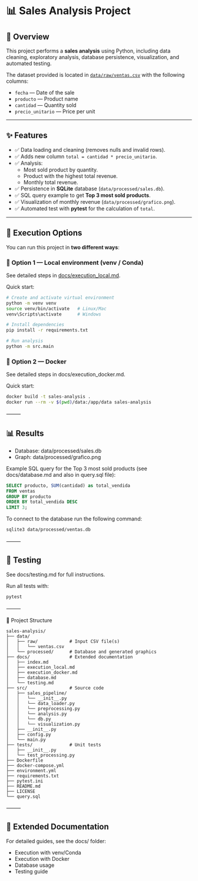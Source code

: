 # 📊 Sales Analysis Project

## 📌 Overview
This project performs a **sales analysis** using Python, including data cleaning, exploratory analysis, database persistence, visualization, and automated testing.  

The dataset provided is located in [`data/raw/ventas.csv`](data/raw/ventas.csv) with the following columns:  

- `fecha` — Date of the sale  
- `producto` — Product name  
- `cantidad` — Quantity sold  
- `precio_unitario` — Price per unit  

---

## ✨ Features
- ✅ Data loading and cleaning (removes nulls and invalid rows).  
- ✅ Adds new column `total = cantidad * precio_unitario`.  
- ✅ Analysis:
  - Most sold product by quantity.  
  - Product with the highest total revenue.  
  - Monthly total revenue.  
- ✅ Persistence in **SQLite** database (`data/processed/sales.db`).  
- ✅ SQL query example to get **Top 3 most sold products**.  
- ✅ Visualization of monthly revenue (`data/processed/grafico.png`).  
- ✅ Automated test with **pytest** for the calculation of `total`.  

---

## 🚀 Execution Options

You can run this project in **two different ways**:

### 🔹 Option 1 — Local environment (venv / Conda)
See detailed steps in [docs/execution_local.md](docs/execution_local.md).  

Quick start:
```bash
# Create and activate virtual environment
python -m venv venv
source venv/bin/activate   # Linux/Mac
venv\Scripts\activate      # Windows

# Install dependencies
pip install -r requirements.txt

# Run analysis
python -m src.main
```
### 🔹 Option 2 — Docker

See detailed steps in docs/execution_docker.md.

Quick start:
```bash
docker build -t sales-analysis .
docker run --rm -v $(pwd)/data:/app/data sales-analysis
```

⸻

## 📊 Results
-	Database: data/processed/sales.db
-	Graph: data/processed/grafico.png

Example SQL query for the Top 3 most sold products (see docs/database.md and also in query.sql file):
```sql
SELECT producto, SUM(cantidad) as total_vendida
FROM ventas
GROUP BY producto
ORDER BY total_vendida DESC
LIMIT 3;
```
To connect to the database run the following command:
```bash
sqlite3 data/processed/ventas.db
```
⸻

## 🧪 Testing

See docs/testing.md for full instructions.

Run all tests with:
```bash
pytest
```

⸻

📂 Project Structure
```
sales-analysis/
├── data/
│   ├── raw/            # Input CSV file(s)
│   │   └── ventas.csv
│   └── processed/      # Database and generated graphics
├── docs/               # Extended documentation
│   ├── index.md
│   ├── execution_local.md
│   ├── execution_docker.md
│   ├── database.md
│   └── testing.md
├── src/                # Source code
│   ├── sales_pipeline/
│   │   └── __init__.py
│   │   └── data_loader.py
│   │   └── preprocessing.py
│   │   └── analysis.py
│   │   └── db.py
│   │   └── visualization.py
│   ├── __init__.py
│   ├── config.py
│   └── main.py
├── tests/              # Unit tests
│   ├── __init__.py
│   └── test_processing.py
├── Dockerfile
├── docker-compose.yml
├── environment.yml
├── requirements.txt
├── pytest.ini
├── README.md
├── LICENSE
└── query.sql
```

⸻

## 📖 Extended Documentation

For detailed guides, see the docs/ folder:
-	Execution with venv/Conda
-	Execution with Docker
-	Database usage
-	Testing guide
